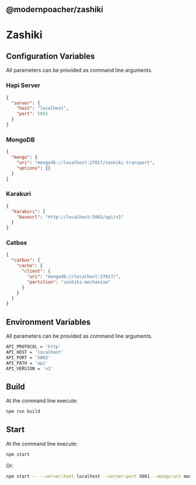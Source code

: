 ## @modernpoacher/zashiki

# Zashiki

## Configuration Variables

All parameters can be provided as command line arguments.

### Hapi Server

```json
{
  "server": {
    "host": "localhost",
    "port": 5001
  }
}
```

### MongoDB

```json
{
  "mongo": {
    "uri": "mongodb://localhost:27017/zashiki-transport",
    "options": {}
  }
}
```

### Karakuri

```json
{
  "karakuri": {
    "baseurl": "http://localhost:5003/api/v1"
  }
}
```

### Catbox

```json
{
  "catbox": {
    "cache": {
      "client": {
        "uri": "mongodb://localhost:27017/",
        "partition": "zashiki-mechanism"
      }
    }
  }
}
```

## Environment Variables

All parameters can be provided as command line arguments.

```bash
API_PROTOCOL = 'http'
API_HOST = 'localhost'
API_PORT = '5002'
API_PATH = 'api'
API_VERSION = 'v1'
```

## Build

At the command line execute:

```bash
npm run build
```

## Start

At the command line execute:

```bash
npm start
```

Or:

```bash
npm start -- --server:host localhost --server:port 5001 --mongo:uri mongodb://localhost:27017/zashiki-transport --karakuri:baseurl http://localhost:5003/api/v1 --catbox:cache:client:uri mongodb://localhost:27017
```
